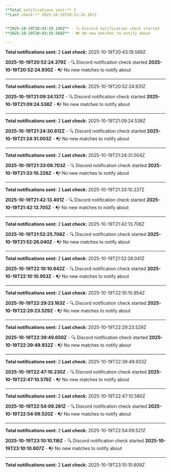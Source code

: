 ```yaml
---
**Total notifications sent:** 2
**Last check:** 2025-10-19T20:31:24.187Z


**2025-10-19T20:43:19.156Z** - 🔍 Discord notification check started
**2025-10-19T20:43:19.568Z** - 📭 No new matches to notify about

---
```

**Total notifications sent:** 2
**Last check:** 2025-10-19T20:43:19.569Z


**2025-10-19T20:52:24.379Z** - 🔍 Discord notification check started
**2025-10-19T20:52:24.930Z** - 📭 No new matches to notify about

---
**Total notifications sent:** 2
**Last check:** 2025-10-19T20:52:24.931Z


**2025-10-19T21:09:24.137Z** - 🔍 Discord notification check started
**2025-10-19T21:09:24.538Z** - 📭 No new matches to notify about

---
**Total notifications sent:** 2
**Last check:** 2025-10-19T21:09:24.539Z


**2025-10-19T21:24:30.612Z** - 🔍 Discord notification check started
**2025-10-19T21:24:31.003Z** - 📭 No new matches to notify about

---
**Total notifications sent:** 2
**Last check:** 2025-10-19T21:24:31.004Z


**2025-10-19T21:33:09.703Z** - 🔍 Discord notification check started
**2025-10-19T21:33:10.226Z** - 📭 No new matches to notify about

---
**Total notifications sent:** 2
**Last check:** 2025-10-19T21:33:10.227Z


**2025-10-19T21:42:13.401Z** - 🔍 Discord notification check started
**2025-10-19T21:42:13.705Z** - 📭 No new matches to notify about

---
**Total notifications sent:** 2
**Last check:** 2025-10-19T21:42:13.706Z


**2025-10-19T21:52:25.708Z** - 🔍 Discord notification check started
**2025-10-19T21:52:26.040Z** - 📭 No new matches to notify about

---
**Total notifications sent:** 2
**Last check:** 2025-10-19T21:52:26.041Z


**2025-10-19T22:10:10.642Z** - 🔍 Discord notification check started
**2025-10-19T22:10:10.953Z** - 📭 No new matches to notify about

---
**Total notifications sent:** 2
**Last check:** 2025-10-19T22:10:10.954Z


**2025-10-19T22:29:23.163Z** - 🔍 Discord notification check started
**2025-10-19T22:29:23.529Z** - 📭 No new matches to notify about

---
**Total notifications sent:** 2
**Last check:** 2025-10-19T22:29:23.529Z


**2025-10-19T22:39:49.650Z** - 🔍 Discord notification check started
**2025-10-19T22:39:49.932Z** - 📭 No new matches to notify about

---
**Total notifications sent:** 2
**Last check:** 2025-10-19T22:39:49.933Z


**2025-10-19T22:47:10.230Z** - 🔍 Discord notification check started
**2025-10-19T22:47:10.579Z** - 📭 No new matches to notify about

---
**Total notifications sent:** 2
**Last check:** 2025-10-19T22:47:10.580Z


**2025-10-19T22:54:09.281Z** - 🔍 Discord notification check started
**2025-10-19T22:54:09.520Z** - 📭 No new matches to notify about

---
**Total notifications sent:** 2
**Last check:** 2025-10-19T22:54:09.521Z


**2025-10-19T23:10:10.116Z** - 🔍 Discord notification check started
**2025-10-19T23:10:10.607Z** - 📭 No new matches to notify about

---
**Total notifications sent:** 2
**Last check:** 2025-10-19T23:10:10.609Z
